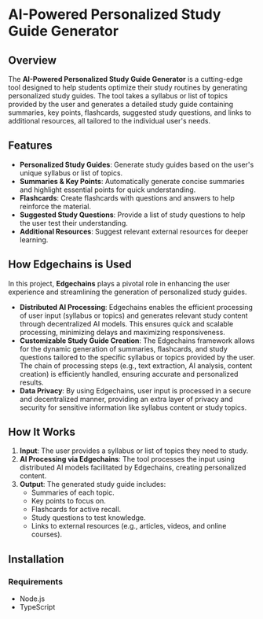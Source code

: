 # AI-Powered Personalized Study Guide Generator

## Overview

The **AI-Powered Personalized Study Guide Generator** is a cutting-edge tool designed to help students optimize their study routines by generating personalized study guides. The tool takes a syllabus or list of topics provided by the user and generates a detailed study guide containing summaries, key points, flashcards, suggested study questions, and links to additional resources, all tailored to the individual user's needs.

## Features

- **Personalized Study Guides**: Generate study guides based on the user's unique syllabus or list of topics.
- **Summaries & Key Points**: Automatically generate concise summaries and highlight essential points for quick understanding.
- **Flashcards**: Create flashcards with questions and answers to help reinforce the material.
- **Suggested Study Questions**: Provide a list of study questions to help the user test their understanding.
- **Additional Resources**: Suggest relevant external resources for deeper learning.

## How Edgechains is Used

In this project, **Edgechains** plays a pivotal role in enhancing the user experience and streamlining the generation of personalized study guides.

- **Distributed AI Processing**: Edgechains enables the efficient processing of user input (syllabus or topics) and generates relevant study content through decentralized AI models. This ensures quick and scalable processing, minimizing delays and maximizing responsiveness.
- **Customizable Study Guide Creation**: The Edgechains framework allows for the dynamic generation of summaries, flashcards, and study questions tailored to the specific syllabus or topics provided by the user. The chain of processing steps (e.g., text extraction, AI analysis, content creation) is efficiently handled, ensuring accurate and personalized results.
- **Data Privacy**: By using Edgechains, user input is processed in a secure and decentralized manner, providing an extra layer of privacy and security for sensitive information like syllabus content or study topics.

## How It Works

1. **Input**: The user provides a syllabus or list of topics they need to study.
2. **AI Processing via Edgechains**: The tool processes the input using distributed AI models facilitated by Edgechains, creating personalized content.
3. **Output**: The generated study guide includes:
   - Summaries of each topic.
   - Key points to focus on.
   - Flashcards for active recall.
   - Study questions to test knowledge.
   - Links to external resources (e.g., articles, videos, and online courses).

## Installation

### Requirements

- Node.js
- TypeScript
